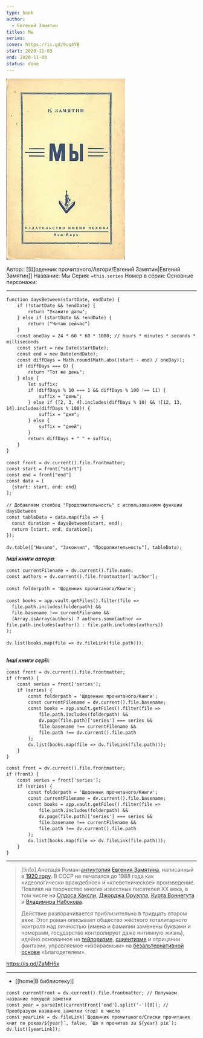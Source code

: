 ```yaml
---
type: book
author:
  - Евгений Замятин
titles: Мы
series: 
cover: https://is.gd/9uq4YB
start: 2020-11-03
end: 2020-11-08
status: done
---
```

![cover|150](media/cover!150-297.jpg)

Автор:: [[Щоденник прочитаного/Автори/Евгений Замятин|Евгений Замятин]]
Название: Мы
Серия:  `=this.series`
Номер в серии:
Основные персонажи:

---
```dataviewjs
function daysBetween(startDate, endDate) {
	if (!startDate && !endDate) { 
		return "Укажите даты"; 
	} else if (startDate && !endDate) {
		return ("Читаю сейчас")
	}
	const oneDay = 24 * 60 * 60 * 1000; // hours * minutes * seconds * milliseconds
	const start = new Date(startDate);
	const end = new Date(endDate);
	const diffDays = Math.round(Math.abs((start - end) / oneDay));
	if (diffDays === 0) {
		return "Тот же день";   
	} else {
		let suffix;     
	    if (diffDays % 10 === 1 && diffDays % 100 !== 11) {
		    suffix = "день";     
	    } else if ([2, 3, 4].includes(diffDays % 10) && ![12, 13, 14].includes(diffDays % 100)) {
			suffix = "дня";     
		} else {       
			suffix = "дней";     
		}          
		return diffDays + " " + suffix;   
	} 
}  

const front = dv.current().file.frontmatter;
const start = front["start"]
const end = front["end"]
const data = [
  {start: start, end: end}
];

// Добавляем столбец "Продолжительность" с использованием функции daysBetween
const tableData = data.map(file => {
  const duration = daysBetween(start, end);
  return [start, end, duration];
});

dv.table(["Начало", "Закончил", "Продолжительность"], tableData);
```
***Інші книги автора***:
```dataviewjs
const currentFilename = dv.current().file.name;
const authors = dv.current().file.frontmatter['author'];

const folderpath = 'Щоденник прочитаного/Книги';

const books = app.vault.getFiles().filter(file =>
  file.path.includes(folderpath) &&
  file.basename !== currentFilename &&
  (Array.isArray(authors) ? authors.some(author => file.path.includes(author)) : file.path.includes(authors))
);

dv.list(books.map(file => dv.fileLink(file.path)));


```
***Інші книги серії:***
```dataviewjs
const front = dv.current().file.frontmatter;
if (front) {
	const series = front['series'];
	if (series) {
		const folderpath = 'Щоденник прочитаного/Книги';
		const currentFilename = dv.current().file.basename;
		const books = app.vault.getFiles().filter(file =>  
			file.path.includes(folderpath) && 
			dv.page(file.path)['series'] === series && 
			file.basename !== currentFilename &&
			file.path !== dv.current().file.path 
		);
		dv.list(books.map(file => dv.fileLink(file.path)));
	}
}

```

```dataviewjs
const front = dv.current().file.frontmatter;
if (front) {
	const series = front['series'];
	if (series) {
		const folderpath = 'Щоденник прочитаного/Книги';
		const currentFilename = dv.current().file.basename;
		const books = app.vault.getFiles().filter(file =>  
			file.path.includes(folderpath) && 
			dv.page(file.path)['series'] === series && 
			file.basename !== currentFilename &&
			file.path !== dv.current().file.path 
		);
		dv.list(books.map(file => dv.fileLink(file.path)));
	}
}

```

---
>[!info] Анотація
> Роман-[антиутопия](https://ru.wikipedia.org/wiki/Антиутопия) [Евгения Замятина](https://ru.wikipedia.org/wiki/Замятин,_Евгений_Иванович), написанный в [1920 году](https://ru.wikipedia.org/wiki/1920_год). В СССР не печатался до 1988 года как «идеологически враждебное» и «клеветническое» произведение. Повлиял на творчество многих известных писателей XX века, в том числе на [Олдоса Хаксли](https://ru.wikipedia.org/wiki/Хаксли,_Олдос_Леонард), [Джорджа Оруэлла](https://ru.wikipedia.org/wiki/Оруэлл,_Джордж), [Курта Воннегута](https://ru.wikipedia.org/wiki/Воннегут,_Курт) и [Владимира Набокова](https://ru.wikipedia.org/wiki/Набоков,_Владимир_Владимирович).
>
> Действие разворачивается приблизительно в тридцать втором веке. Этот роман описывает общество жёсткого тоталитарного контроля над  личностью (имена и фамилии заменены буквами и номерами, государство  контролирует даже интимную жизнь), идейно основанное на [тейлоризме](https://ru.wikipedia.org/wiki/Тейлоризм), [сциентизме](https://ru.wikipedia.org/wiki/Сциентизм) и отрицании фантазии, управляемое «избираемым» на [безальтернативной основе](https://ru.wikipedia.org/wiki/Безальтернативные_выборы) «Благодетелем».

https://is.gd/ZaMH5x
___
- [[home|В библиотеку]]
```dataviewjs
const currentFront = dv.current().file.frontmatter; // Получаем название текущей заметки
const year = parseInt(currentFront['end'].split('-')[0]); // Преобразуем название заметки (год) в число
const yearLink = dv.fileLink(`Щоденник прочитаного/Списки прочитаних книг по роках/${year}`, false, `Що я прочитав за ${year} рік`);
dv.list([yearLink]);
```
